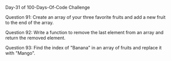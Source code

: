 Day-31 of 100-Days-Of-Code Challenge

Question 91: Create an array of your three favorite fruits and add a new fruit to the end of the array.

Question 92: Write a function to remove the last element from an array and return the removed element.

Question 93: Find the index of "Banana" in an array of fruits and replace it with "Mango".